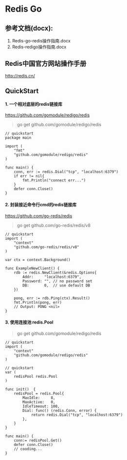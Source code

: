 # Redis Go

## 参考文档(docx):  

1. Redis-go-redis操作指南.docx  
2. Redis-redigo操作指南.docx  

## Redis中国官方网站操作手册
http://redis.cn/

## QuickStart
#### 1. 一个相对底层的redis链接库
https://github.com/gomodule/redigo/redis

> go get github.com/gomodule/redigo/redis

```
// quickstart
package main

import (
	"fmt"
	"github.com/gomodule/redigo/redis"
)

func main() {
	conn, err := redis.Dial("tcp", "localhost:6379")
	if err != nil{
		fmt.Println("connect err...")
	}
	defer conn.Close()
}
```
#### 2. 封装接近命令行cmd的redis链接库
https://github.com/go-redis/redis

> go get github.com/go-redis/redis/v8

```
// quickstart
import (
    "context"
    "github.com/go-redis/redis/v8"  
)

var ctx = context.Background()

func ExampleNewClient() {
    rdb := redis.NewClient(&redis.Options{
        Addr:     "localhost:6379",
        Password: "", // no password set
        DB:       0,  // use default DB
    })

    pong, err := rdb.Ping(ctx).Result()
    fmt.Println(pong, err)
    // Output: PONG <nil>
}
```

#### 3. 使用连接池 redis.Pool

> go get github.com/gomodule/redigo/redis

```
// quickstart
import (
    "context"
    "github.com/gomodule/redigo/redis" 
)

// quickstart
var (
	redisPool redis.Pool
)

func init()  {
	redisPool = redis.Pool{
		MaxIdle:     8,
		MaxActive:   0,
		IdleTimeout: 100,
		Dial: func() (redis.Conn, error) {
			return redis.Dial("tcp", "localhost:6379")
		},
	}
}

func main() {
	conn:= redisPool.Get()
    defer conn.Close()
    // cooding...
}
```

